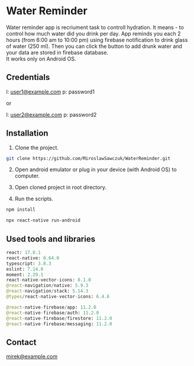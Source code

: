 # Water Reminder

Water reminder app is recriument task to controll hydration. It means - to control how much water did you drink per day. App reminds you each 2 hours (from 6:00 am to 10:00 pm) using firebase notification to drink glass of water (250 ml). Then you can click the button to add drunk water and your data are stored in firebase database.  
It works only on Android OS.

## Credentials

l: user1@example.com
p: password1

or

l: user2@example.com
p: password2

## Installation

1. Clone the project.

```bash
git clone https://github.com/MiroslawSawczuk/WaterReminder.git
```

2. Open android emulator or plug in your device (with Android OS) to computer.

3. Open cloned project in root directory.

4. Run the scripts.

```bash
npm install
```

```bash
npx react-native run-android
```

## Used tools and libraries

```python
react: 17.0.1
react-native: 0.64.0
typescript: 3.8.3
eslint: 7.14.0
moment: 2.29.1
react-native-vector-icons: 8.1.0
@react-navigation/native: 5.9.3
@react-navigation/stack: 5.14.3
@types/react-native-vector-icons: 6.4.6

@react-native-firebase/app: 11.2.0
@react-native-firebase/auth: 11.2.0
@react-native-firebase/firestore: 11.2.0
@react-native-firebase/messaging: 11.2.0

```

## Contact

mirek@example.com
